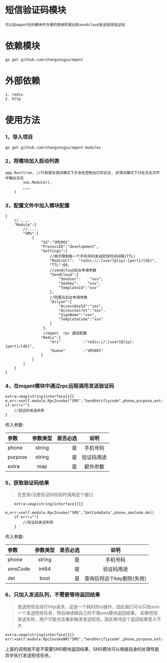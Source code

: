 # 短信验证码模块

    可以在mqant任何模块中方便的使用阿里云和sendcloud发送短信验证码

# 依赖模块

    go get github.com/shangzongyu/mqant

# 外部依赖

    1. redis
    2. http

# 使用方法

### 1，导入项目

    go get github.com/shangzongyu/mqant-modules

### 2，将模块加入启动列表

    app.Run(true, //只有是在调试模式下才会在控制台打印日志, 非调试模式下只在日志文件中输出日志
    		sms.Module(),
    		。。。。
    	)

### 3，配置文件中加入模块配置

    {
        //.....
        "Module":{
            //.....
            "SMS":[
                {
                    "Id":"SMS001",
                    "ProcessID":"development",
                    "Settings":{
                        //用于限制每一个手机号码发送短信时间间隔(TTL)
                        "RedisUrl":  "redis://:[user]@[ip]:[port]/[db]",
                        "TTL":60,
                        //sendcloud后台申请参数
                        "SendCloud":{
                            "SmsUser":    "xxx",
                            "SmsKey":    "xxx",
                            "TemplateId":"xxx"
                        },
                        //阿里云后台申请参数
                        "Ailyun":{
                            "AccessKeyId":"xxx",
                            "AccessSecret":"xxx",
                            "SignName":"xxx",
                            "TemplateCode":"xxx"
                        }
                     },
                     //mqant  rpc 通信配置
                    "Redis":{
                        "Uri"          :"redis://:[user]@[ip]:[port]/[db]",
                        "Queue"        :"SMS001"
                    }
                }
            ]
        }
    }

### 4，在mqant模块中通过rpc远程调用发送验证码

    extra:=map[string]interface{}{}
    m,err:=self.module.RpcInvoke("SMS","SendVerifiycode",phone,purpose,extra)
    if err!=""{
    	//验证码发送失败
    }

传入参数:

| 参数     | 参数类型 |   是否必选  | 说明  |
| :-------- |:--:| --------:| :--: |
| phone  | string|是 |  手机号码   |
| purpose  | string |是 |  验证码用途   |
| extra  | map |是 |  额外参数   |


### 5，获取验证码结果

> 在登录/注册验证码校验时调用这个接口

        extra:=map[string]interface{}{}
        m,err:=self.module.RpcInvoke("SMS","GetCodeData",phone,smsCode,del)
        if err!=""{
        	//验证码发送失败
        }

传入参数:

| 参数     | 参数类型 |   是否必选  | 说明  |
| :-------- |:--:| --------:| :--: |
| phone  | string|是 |  手机号码   |
| smsCode  | int64 |是 |  验证码用途   |
| del  | bool |是 |  查询后将这个key删除(失效)   |

### 6，只加入发送队列，不需要等待返回结果

> 发送短信会进行http请求，这是一个耗时的io操作，因此我们可以只给sms一个发送短信任务，然后继续做自己的不用sms模块返回结果。
> 如果短信发送失败，用户可能也会重新触发发送短信，因此等待这个返回结果意义不大

    extra:=map[string]interface{}{}
    err:=self.module.RpcInvokeNR("SMS","SendVerifiycode",phone,purpose,extra)

 上面的调用就不是不需要SMS模块返回结果，SMS模块可以根据自身的处理性能异步执行发送短信任务。
